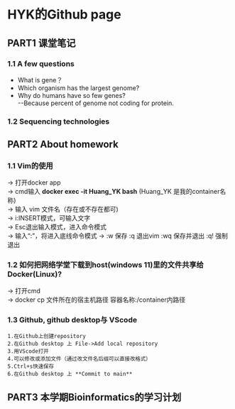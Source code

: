 # HYK的Github page
## PART1 课堂笔记 
### 1.1  A few questions
+ What is gene？  
+ Which organism has the largest genome?  
+ Why do humans have so few genes?  
  --Because percent of genome not coding for protein.  
  
### 1.2 Sequencing technologies  

## PART2 About homework  
### 1.1 Vim的使用  
-> 打开docker app   
-> cmd输入 **docker exec -it Huang_YK bash** (Huang_YK 是我的container名称)  
-> 输入 vim 文件名（存在或不存在都可)  
-> i:INSERT模式，可输入文字  
-> Esc退出输入模式，进入命令模式  
-> 输入“:”，将进入底线命令模式
-> :w 保存  :q 退出vim :wq 保存并退出 :q! 强制退出

### 1.2 如何把网络学堂下载到host(windows 11)里的文件共享给Docker(Linux)?  
-> 打开cmd  
-> docker cp 文件所在的宿主机路径 容器名称:/container内路径
  
### 1.3 Github, github desktop与 VScode  
    1.在Github上创建repository  
    2.在Github desktop 上 File->Add local repository  
    3.用VScode打开  
    4.可以修改或添加文件（通过改文件名后缀可以直接改格式）  
    5.Ctrl+s快速保存  
    6.在Github desktop 上 **Commit to main**

## PART3 本学期Bioinformatics的学习计划  
